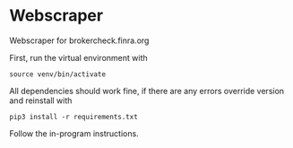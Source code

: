 # Webscraper
Webscraper for brokercheck.finra.org

First, run the virtual environment with
```shell
source venv/bin/activate
```

All dependencies should work fine, if there are any errors override version and reinstall with
```shell
pip3 install -r requirements.txt
```

Follow the in-program instructions.
